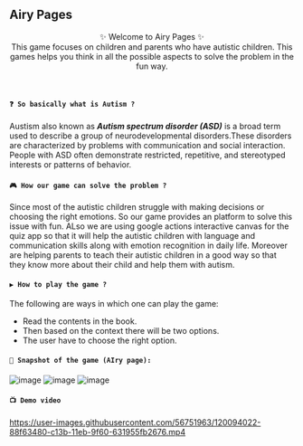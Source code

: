 ## Airy Pages 

<p align="center">
    ✨ Welcome to Airy Pages ✨ <br />
    This game focuses on children and parents who have autistic children. This games helps you think in all the possible aspects to solve the problem in the fun way.
</p>
<br />

#### `❓ So basically what is Autism ?`
Austism also known as ***Autism spectrum disorder (ASD)*** is a broad term used to describe a group of neurodevelopmental disorders.These disorders are characterized by problems with communication and social interaction. People with ASD often demonstrate restricted, repetitive, and stereotyped interests or patterns of behavior.

#### `🎮 How our game can solve the problem ?`
Since most of the autistic children struggle with making decisions or choosing the right emotions. So our game provides an platform to solve this issue with fun. ALso we are using google actions interactive canvas for the quiz app so that it will help the autistic children with language and communication skills along with emotion recognition in daily life.
Moreover are helping parents to teach their autistic children in a good way so that they know more about their child and help them with autism.

#### `▶ How to play the game ?`
The following are ways in which one can play the game:
- Read the contents in the book.
- Then based on the context there will be two options.
- The user have to choose the right option.

#### `📸 Snapshot of the game (AIry page):`

![image](https://user-images.githubusercontent.com/56751963/120093752-e9847200-c139-11eb-9aa6-610d8d0ec3b5.png)
![image](https://user-images.githubusercontent.com/56751963/120093839-73ccd600-c13a-11eb-9339-2dd53fd46872.png)
![image](https://user-images.githubusercontent.com/56751963/120093855-90690e00-c13a-11eb-8283-7f17c1c30508.png)


#### `📺 Demo video`

https://user-images.githubusercontent.com/56751963/120094022-88f63480-c13b-11eb-9f60-631955fb2676.mp4

